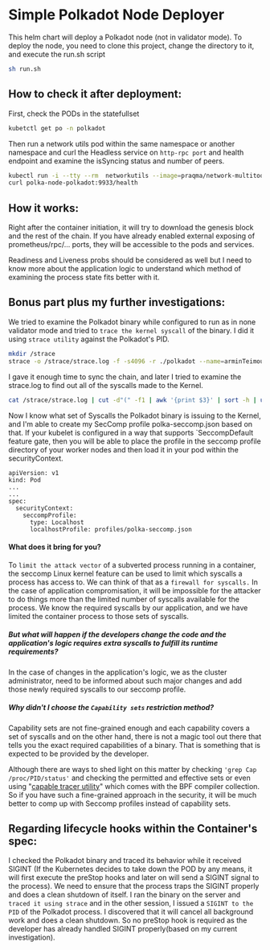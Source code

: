 # Simple Polkadot Node Deployer
 
This helm chart will deploy a Polkadot node (not in validator mode). 
To deploy the node, you need to clone this project, change the directory to it, and execute the run.sh script  
```sh
sh run.sh
```
## How to check it after deployment:
First, check the PODs in the statefullset
```sh
kubetctl get po -n polkadot
```
Then run a network utils pod within the same namespace or another namespace and curl the Headless service on `http-rpc port` and health endpoint and examine the isSyncing status and number of peers.
```sh
kubectl run -i --tty --rm  networkutils --image=praqma/network-multitool --restart=Never -n polkadot -- sh
curl polka-node-polkadot:9933/health
```

## How it works:
Right after the container initiation, it will try to download the genesis block and the rest of the chain. If you have already enabled external exposing of prometheus/rpc/... ports, they will be accessible to the pods and services.


Readiness and Liveness probs should be considered as well but I need to know more about the application logic to understand which method of examining the process state fits better with it.

## Bonus part plus my further investigations:
We tried to examine the Polkadot binary while configured to run as in none validator mode and tried to `trace the kernel syscall` of the binary.
I did it using `strace utility` against the Polkadot's PID.
```sh
mkdir /strace
strace -o /strace/strace.log -f -s4096 -r ./polkadot --name=arminTeimouriNode2 --base-path=/tmp/ --chain=westend --port=30333 --prometheus-external --rpc-external --ws-external --rpc-cors=all --telemetry-url "https://telemetry.polkadot.io 1"
```
I gave it enough time to sync the chain, and later I tried to examine the strace.log to find out all of the syscalls made to the Kernel.
```sh
cat /strace/strace.log | cut -d"(" -f1 | awk '{print $3}' | sort -h | uniq
```
Now I know what set of Syscalls the Polkadot binary is issuing to the Kernel, and  I'm able to create my SecComp profile polka-seccomp.json based on that.
If your kubelet is configured in a way that supports `SeccompDefault feature gate, then you will be able to place the profile in the seccomp profile directory of your worker nodes and then load it in your pod within the securityContext.
```
apiVersion: v1
kind: Pod
...
...
spec:
  securityContext:
    seccompProfile:
      type: Localhost
      localhostProfile: profiles/polka-seccomp.json
```
#### What does it bring for you? 
To `limit the attack vector` of a subverted process running in a container, the seccomp Linux kernel feature can be used to limit which syscalls a process has access to. We can think of that as a `firewall for syscalls.`
In the case of application compromisation, it will be impossible for the attacker to do things more than the limited number of syscalls available for the process. We know the required syscalls by our application, and we have limited the container process to those sets of syscalls.

##### But what will happen if the developers change the code and the application's logic requires extra syscalls to fulfill its runtime requirements?
In the case of changes in the application's logic, we as the cluster administrator, need to be informed about such major changes and add those newly required syscalls to our seccomp profile.

##### Why didn't I choose the `Capability sets` restriction method?
Capability sets are not fine-grained enough and each capability covers a set of syscalls and on the other hand, there is not a magic tool out there that tells you the exact required capabilities of a binary. That is something that is expected to be provided by the developer.

Although there are ways to shed light on this matter by checking `'grep Cap /proc/PID/status'` and checking the permitted and effective sets or even using "[capable tracer utility]" which comes with the BPF compiler collection.
So if you have such a fine-grained approach in the security,  it will be much better to comp up with Seccomp profiles instead of capability sets.

## Regarding lifecycle hooks within the Container's spec:
I checked the Polkadot binary and traced its behavior while it received SIGINT (If the Kubernetes decides to take down the POD by any means, it will first execute the preStop hooks and later on will send a SIGINT signal to the process).
We need to ensure that the process traps the SIGINT properly and does a clean shutdown of itself.
I ran the binary on the server and `traced it using strace` and in the other session, I issued a `SIGINT to the PID` of the Polkadot process. I discovered that it will cancel all background work and does a clean shutdown. So no preStop hook is required as the developer has already handled SIGINT properly(based on my current investigation).


  [capable tracer utility]: <https://github.com/iovisor/bcc>